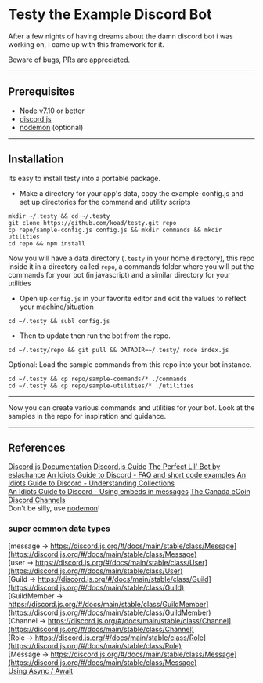 # Testy the Example Discord Bot

After a few nights of having dreams about the damn discord bot i was working on, i came up with this framework for it.

Beware of bugs,  PRs are appreciated.

---

## Prerequisites

* Node v7.10 or better
* [discord.js](https://github.com/discordjs/discord.js)
* [nodemon](https://github.com/remy/nodemon) (optional)


---

## Installation

Its easy to install testy into a portable package.

* Make a directory for your app's data, copy the example-config.js and set up directories for the command and utility scripts
```
mkdir ~/.testy && cd ~/.testy
git clone https://github.com/koad/testy.git repo
cp repo/sample-config.js config.js && mkdir commands && mkdir utilities
cd repo && npm install
```

Now you will have a data directory (`.testy` in your home directory), this repo inside it in a directory called `repo`, a commands folder where you will put the commands for your bot (in javascript) and a similar directory for your utilities

* Open up ``config.js`` in your favorite editor and edit the values to reflect your machine/situation
```
cd ~/.testy && subl config.js
```

* Then to update then run the bot from the repo.
```
cd ~/.testy/repo && git pull && DATADIR=~/.testy/ node index.js
```

Optional: Load the sample commands from this repo into your bot instance.
```
cd ~/.testy && cp repo/sample-commands/* ./commands
cd ~/.testy && cp repo/sample-utilities/* ./utilities
```
---

Now you can create various commands and utilities for your bot.  Look at the samples in the repo for inspiration and guidance.

---

## References

[Discord.js Documentation](https://discord.js.org/#/docs/main/stable/general/welcome)
[Discord.js Guide](https://discordjs.guide/#/)
[The Perfect Lil' Bot by eslachance](https://gist.github.com/eslachance/3349734a98d30011bb202f47342601d3)
[An Idiots Guide to Discord - FAQ and short code examples](https://github.com/AnIdiotsGuide/discordjs-bot-guide/blob/master/frequently-asked-questions.md)
[An Idiots Guide to Discord - Understanding Collections](https://anidiotsguide_old.gitbooks.io/discord-js-bot-guide/content/information/understanding-collections.html)  
[An Idiots Guide to Discord - Using embeds in messages](https://anidiotsguide_old.gitbooks.io/discord-js-bot-guide/content/examples/using-embeds-in-messages.html)
[The Canada eCoin Discord Channels](https://discord.gg/9wAtaBG)    
Don't be silly, use [nodemon](https://github.com/remy/nodemon)!  

### super common data types  

[message -> https://discord.js.org/#/docs/main/stable/class/Message](https://discord.js.org/#/docs/main/stable/class/Message)  
[user -> https://discord.js.org/#/docs/main/stable/class/User](https://discord.js.org/#/docs/main/stable/class/User)  
[Guild -> https://discord.js.org/#/docs/main/stable/class/Guild](https://discord.js.org/#/docs/main/stable/class/Guild)  
[GuildMember -> https://discord.js.org/#/docs/main/stable/class/GuildMember](https://discord.js.org/#/docs/main/stable/class/GuildMember)  
[Channel -> https://discord.js.org/#/docs/main/stable/class/Channel](https://discord.js.org/#/docs/main/stable/class/Channel)  
[Role -> https://discord.js.org/#/docs/main/stable/class/Role](https://discord.js.org/#/docs/main/stable/class/Role)  
[Message -> https://discord.js.org/#/docs/main/stable/class/Message](https://discord.js.org/#/docs/main/stable/class/Message)  
[Using Async / Await](https://github.com/AnIdiotsGuide/discordjs-bot-guide/blob/master/other-guides/async-await.md)